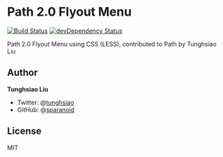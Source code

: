 # Path 2.0 Flyout Menu
[![Build Status](https://travis-ci.org/sparanoid/path-menu.svg)](https://travis-ci.org/sparanoid/path-menu)
[![devDependency Status](https://david-dm.org/sparanoid/path-menu/dev-status.svg)](https://david-dm.org/sparanoid/path-menu#info=devDependencies)

Path 2.0 Flyout Menu using CSS (LESS), contributed to Path by Tunghsiao Liu

## Author

**Tunghsiao Liu**

- Twitter: @[tunghsiao](http://twitter.com/tunghsiao)
- GitHub: @[sparanoid](http://github.com/sparanoid)

## License

MIT
